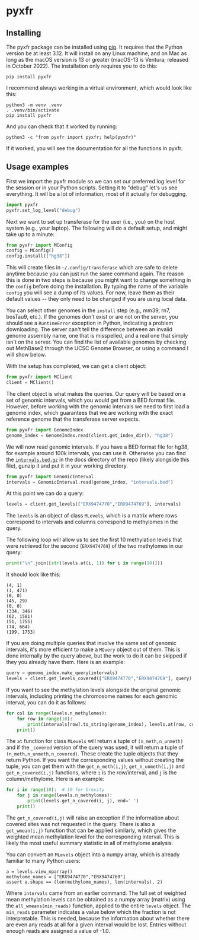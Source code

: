 # pyxfr

## Installing

The pyxfr package can be installed using
[pip](https://pypi.org/project/pyxfr/0.6.4). It requires that the Python
version be at least 3.12. It will install on any Linux machine, and on Mac as
long as the macOS version is 13 or greater (macOS-13 is Ventura; released in
October 2022). The installation only requires you to do this:

```console
pip install pyxfr
```

I recommend always working in a virtual environment, which would look like
this:

```console
python3 -m venv .venv
. .venv/bin/activate
pip install pyxfr
```

And you can check that it worked by running:

```console
python3 -c "from pyxfr import pyxfr; help(pyxfr)"
```

If it worked, you will see the documentation for all the functions in pyxfr.

## Usage examples

First we import the pyxfr module so we can set our preferred log level for the
session or in your Python scripts. Setting it to "debug" let's us see
everything. It will be a lot of information, most of it actually for
debugging.

```python
import pyxfr
pyxfr.set_log_level("debug")
```

Next we want to set up transferase for the user (i.e., you) on the host system
(e.g., your laptop). The following will do a default setup, and might take up
to a minute:

```python
from pyxfr import MConfig
config = MConfig()
config.install(["hg38"])
```

This will create files in `~/.config/transferase` which are safe to delete
anytime because you can just run the same command again. The reason this is
done in two steps is because you might want to change something in the
`config` before doing the installation. By typing the name of the variable
`config` you will see a dump of its values. For now, leave them as their
default values -- they only need to be changed if you are using local data.

You can select other genomes in the `install` step (e.g., mm39, rn7, bosTau9,
etc.). If the genomes don't exist or are not on the server, you should see a
`RuntimeError` exception in Python, indicating a problem downloading. The
server can't tell the difference between an invalid genome assembly name, one
that is misspelled, and a real one that simply isn't on the server. You can
find the list of available genomes by checking out MethBase2 through the UCSC
Genome Browser, or using a command I will show below.

With the setup has completed, we can get a client object:

```python
from pyxfr import MClient
client = MClient()
```

The client object is what makes the queries. Our query will be based on a set
of genomic intervals, which you would get from a BED format file. However,
before working with the genomic intervals we need to first load a genome
index, which guarantees that we are working with the exact reference genome
that the transferase server expects.

```python
from pyxfr import GenomeIndex
genome_index = GenomeIndex.read(client.get_index_dir(), "hg38")
```

We will now read genomic intervals. If you have a BED format file for hg38,
for example around 100k intervals, you can use it. Otherwise you can find the
[`intervals.bed.gz`](https://github.com/andrewdavidsmith/transferase/blob/main/docs/intervals.bed.gz)
in the docs directory of the repo (likely alongside this file), gunzip it and
put it in your working directory.

```python
from pyxfr import GenomicInterval
intervals = GenomicInterval.read(genome_index, "intervals.bed")
```

At this point we can do a query:

```python
levels = client.get_levels(["ERX9474770","ERX9474769"], intervals)
```

The `levels` is an object of class `MLevels`, which is a matrix where rows
correspond to intervals and columns correspond to methylomes in the query.

The following loop will allow us to see the first 10 methylation levels that
were retrieved for the second (`ERX9474769`) of the two methylomes in our
query:

```python
print("\n".join([str(levels.at(i, 1)) for i in range(10)]))
```

It should look like this:

```console
(4, 1)
(1, 471)
(0, 0)
(45, 29)
(0, 0)
(334, 346)
(62, 1581)
(51, 1755)
(74, 664)
(199, 1753)
```

If you are doing multiple queries that involve the same set of genomic
intervals, it's more efficient to make a `MQuery` object out of them. This is
done internally by the query above, but the work to do it can be skipped if
they you already have them. Here is an example:

```python
query = genome_index.make_query(intervals)
levels = client.get_levels_covered(["ERX9474770","ERX9474769"], query)
```

If you want to see the methylation levels alongside the original genomic
intervals, including printing the chromosome names for each genomic interval,
you can do it as follows:

```python
for col in range(levels.n_methylomes):
    for row in range(10):
        print(intervals[row].to_string(genome_index), levels.at(row, col))
    print()
```

The `at` function for class `MLevels` will return a tuple of
`(n_meth,n_unmeth)` and if the `_covered` version of the query was used, it
will return a tuple of `(n_meth,n_unmeth,n_covered)`. These create the tuple
objects that they return Python. If you want the corresponding values without
creating the tuple, you can get them with the `get_n_meth(i,j)`,
`get_n_unmeth(i,j)` and `get_n_covered(i,j)` functions, where `i` is the
row/interval, and `j` is the column/methylome. Here is an example:

```python
for i in range(10):  # 10 for brevity
    for j in range(levels.n_methylomes):
        print(levels.get_n_covered(i, j), end=' ')
    print()
```

The `get_n_covered(i,j)` will raise an exception if the information about
covered sites was not requested in the query. There is also a `get_wmean(i,j)`
function that can be applied similarly, which gives the weighted mean
methylation level for the corresponding interval. This is likely the most
useful summary statistic in all of methylome analysis.

You can convert an `MLevels` object into a numpy array, which is already
familiar to many Python users:

```
a = levels.view_nparray()
methylome_names = ["ERX9474770","ERX9474769"]
assert a.shape == (len(methylome_names), len(intervals), 2)
```

Where `intervals` came from an earlier command. The full set of weighted mean
methylation levels can be obtained as a numpy array (matrix) using the
`all_wmeans(min_reads)` function, applied to the entire `levels` object. The
`min_reads` parameter indicates a value below which the fraction is not
interpretable. This is needed, because the information about whether there are
even any reads at all for a given interval would be lost. Entries without
enough reads are assigned a value of -1.0.
